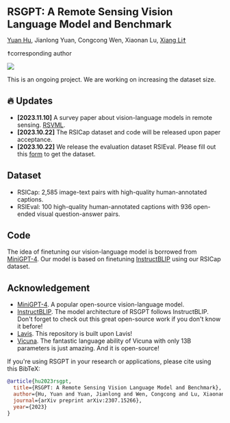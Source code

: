 
<font size='5'>**RSGPT: A Remote Sensing Vision Language Model and Benchmark**</font>

[Yuan Hu](https://scholar.google.com.sg/citations?user=NFRuz4kAAAAJ&hl=zh-CN), Jianlong Yuan, Congcong Wen, Xiaonan Lu, [Xiang Li☨](https://xiangli.ac.cn)

☨corresponding author

<!-- <a href='https://rsgpt.github.io'><img src='https://img.shields.io/badge/Project-Page-Green'></a>  -->
<a href='https://arxiv.org/abs/2307.15266'><img src='https://img.shields.io/badge/Paper-Arxiv-red'></a>

This is an ongoing project. We are working on increasing the dataset size.


## :fire: Updates
* **[2023.11.10]** A survey paper about vision-language models in remote sensing. [RSVML](https://arxiv.org/pdf/2305.05726.pdf).
* **[2023.10.22]** The RSICap dataset and code will be released upon paper acceptance.
* **[2023.10.22]** We release the evaluation dataset RSIEval. Please fill out this [form](https://docs.google.com/forms/d/1h5ydiswunM_EMfZZtyJjNiTMpeOzRwooXh73AOqokzU/edit) to get the dataset.

## Dataset
* RSICap: 2,585 image-text pairs with high-quality human-annotated captions.
* RSIEval: 100 high-quality human-annotated captions with 936 open-ended visual question-answer pairs.

## Code
The idea of finetuning our vision-language model is borrowed from [MiniGPT-4](https://github.com/Vision-CAIR/MiniGPT-4).
Our model is based on finetuning [InstructBLIP](https://github.com/salesforce/LAVIS/blob/main/projects/instructblip/README.md) using our RSICap dataset.

## Acknowledgement
+ [MiniGPT-4](https://github.com/Vision-CAIR/MiniGPT-4). A popular open-source vision-language model.
+ [InstructBLIP](https://github.com/salesforce/LAVIS/blob/main/projects/instructblip/README.md). The model architecture of RSGPT follows InstructBLIP. Don't forget to check out this great open-source work if you don't know it before!
+ [Lavis](https://github.com/salesforce/LAVIS). This repository is built upon Lavis!
+ [Vicuna](https://github.com/lm-sys/FastChat). The fantastic language ability of Vicuna with only 13B parameters is just amazing. And it is open-source!


If you're using RSGPT in your research or applications, please cite using this BibTeX:

```bibtex
@article{hu2023rsgpt,
  title={RSGPT: A Remote Sensing Vision Language Model and Benchmark},
  author={Hu, Yuan and Yuan, Jianlong and Wen, Congcong and Lu, Xiaonan and Li, Xiang},
  journal={arXiv preprint arXiv:2307.15266},
  year={2023}
}
```

